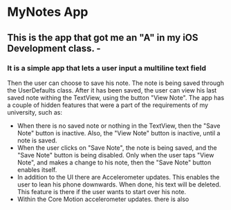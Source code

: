 # MyNotes App
## This is the app that got me an "A" in my iOS Development class. - 
### It is a simple app that lets a user input a multiline text field
Then the user can choose to save his note. The note is being saved through the UserDefaults class. After it has been saved, the user can view his last saved note withing the TextView, using the button "View Note". The app has a couple of hidden features that were a part of the requirements of my university, such as:
- When there is no saved note or nothing in the TextView, then the "Save Note" button is inactive. Also, the "View Note" button is inactive, until a note is saved.
- When the user clicks on "Save Note", the note is being saved, and the "Save Note" button is being disabled. Only when the user taps "View Note", and makes a change to his note, then the "Save Note" button enables itself.
- In addition to the UI there are Accelerometer updates. This enables the user to lean his phone downwards. When done, his text will be deleted. This feature is there if the user wants to start over his note.
- Within the Core Motion accelerometer updates. there is also
